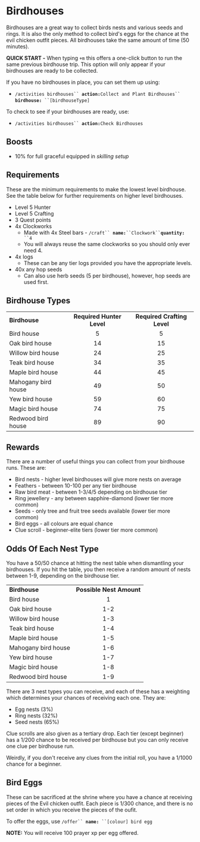 # Birdhouses

Birdhouses are a great way to collect birds nests and various seeds and rings. It is also the only method to collect bird's eggs for the chance at the evil chicken outfit pieces. All birdhouses take the same amount of time (50 minutes).

**QUICK START -** When typing `+m` this offers a one-click button to run the same previous birdhouse trip. This option will only appear if your birdhouses are ready to be collected.

If you have no birdhouses in place, you can set them up using:

* `/activities birdhouses`` `**`action:`**`Collect and Plant Birdhouses`` `**`birdhouse:`**` ``[birdhouseType]`

To check to see if your birdhouses are ready, use:

* `/activities birdhouses`` `**`action:`**`Check Birdhouses`

## Boosts

* 10% for full graceful equipped in _skilling setup_

## Requirements

These are the minimum requirements to make the lowest level birdhouse. See the table below for further requirements on higher level birdhouses.

* Level 5 Hunter
* Level 5 Crafting
* 3 Quest points
* 4x Clockworks
  * Made with 4x Steel bars - `/craft`` `**`name:`**` ``Clockwork`` `**`quantity:`**` ``4`
  * You will always reuse the same clockworks so you should only ever need 4.
* 4x logs
  * These can be any tier logs provided you have the appropriate levels.
* 40x any hop seeds
  * Can also use herb seeds (5 per birdhouse), however, hop seeds are used first.

## Birdhouse Types

|                     |                           |                             |
| ------------------- | :-----------------------: | :-------------------------: |
| **Birdhouse**       | **Required Hunter Level** | **Required Crafting Level** |
| Bird house          |             5             |              5              |
| Oak bird house      |             14            |              15             |
| Willow bird house   |             24            |              25             |
| Teak bird house     |             34            |              35             |
| Maple bird house    |             44            |              45             |
| Mahogany bird house |             49            |              50             |
| Yew bird house      |             59            |              60             |
| Magic bird house    |             74            |              75             |
| Redwood bird house  |             89            |              90             |

## Rewards

There are a number of useful things you can collect from your birdhouse runs. These are:

* Bird nests - higher level birdhouses will give more nests on average
* Feathers - between 10-100 per any tier birdhouse
* Raw bird meat - between 1-3/4/5 depending on birdhouse tier
* Ring jewellery - any between sapphire-diamond (lower tier more common)
* Seeds - only tree and fruit tree seeds available (lower tier more common)
* Bird eggs - all colours are equal chance
* Clue scroll - beginner-elite tiers (lower tier more common)

## Odds Of Each Nest Type

You have a 50/50 chance at hitting the nest table when dismantling your birdhouses. If you hit the table, you then receive a random amount of nests between 1-9, depending on the birdhouse tier.

|                     |                          |
| ------------------- | :----------------------: |
| **Birdhouse**       | **Possible Nest Amount** |
| Bird house          |             1            |
| Oak bird house      |            1-2           |
| Willow bird house   |            1-3           |
| Teak bird house     |            1-4           |
| Maple bird house    |            1-5           |
| Mahogany bird house |            1-6           |
| Yew bird house      |            1-7           |
| Magic bird house    |            1-8           |
| Redwood bird house  |            1-9           |

There are 3 nest types you can receive, and each of these has a weighting which determines your chances of receiving each one. They are:

* Egg nests (3%)
* Ring nests (32%)
* Seed nests (65%)

Clue scrolls are also given as a tertiary drop. Each tier (except beginner) has a 1/200 chance to be received per birdhouse but you can only receive one clue per birdhouse run.

Weirdly, if you don't receive any clues from the initial roll, you have a 1/1000 chance for a beginner.

## Bird Eggs

These can be sacrificed at the shrine where you have a chance at receiving pieces of the Evil chicken outfit. Each piece is 1/300 chance, and there is no set order in which you receive the pieces of the oufit.

To offer the eggs, use `/offer`` `**`name:`**` ``[colour] bird egg`

**NOTE:** You will receive 100 prayer xp per egg offered.

